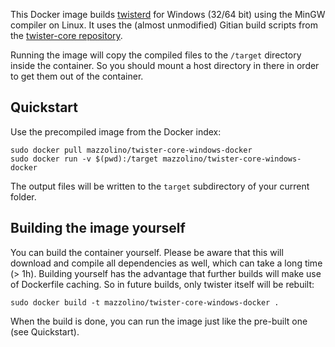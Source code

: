 This Docker image builds [twisterd](https://github.com/miguelfreitas/twister-core) for Windows (32/64 bit) using the MinGW
compiler on Linux. It uses the (almost unmodified) Gitian build scripts from the [twister-core repository](https://github.com/miguelfreitas/twister-core/).

Running the image will copy the compiled files to the `/target` directory inside the container. So you should mount a host directory in
there in order to get them out of the container.

## Quickstart

Use the precompiled image from the Docker index:

    sudo docker pull mazzolino/twister-core-windows-docker
    sudo docker run -v $(pwd):/target mazzolino/twister-core-windows-docker

The output files will be written to the `target` subdirectory of your current folder.

## Building the image yourself

You can build the container yourself. Please be aware that this will
download and compile all dependencies as well, which can take a long
time (> 1h). Building yourself has the advantage that further builds
will make use of Dockerfile caching. So in future builds, only twister itself will be rebuilt:

    sudo docker build -t mazzolino/twister-core-windows-docker .

When the build is done, you can run the image just like the pre-built
one (see Quickstart).

